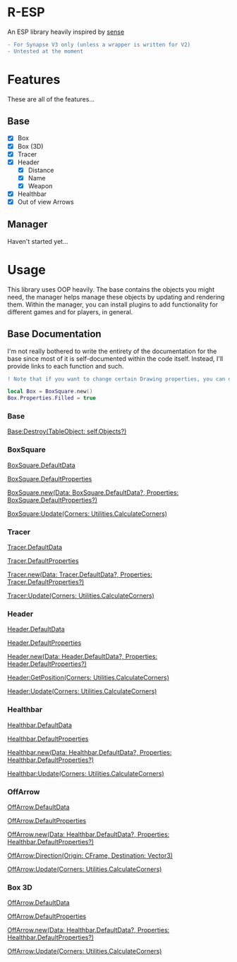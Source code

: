 # R-ESP

An ESP library heavily inspired by [sense]()

```diff 
- For Synapse V3 only (unless a wrapper is written for V2)
- Untested at the moment
```

# Features

These are all of the features...

## Base
- [x] Box
- [x] Box (3D)
- [x] Tracer
- [x] Header
  - [x] Distance
  - [x] Name
  - [x] Weapon
- [x] Healthbar
- [x] Out of view Arrows

## Manager

Haven't started yet...

# Usage

This library uses OOP heavily. The base contains the objects you might need, the manager helps manage these objects by updating and rendering them. Within the manager, you can install plugins to add functionality for different games and for players, in general.

## Base Documentation

I'm not really bothered to write the entirety of the documentation for the base since most of it is self-documented within the code itself. Instead, I'll provide links to each function and such.

```diff
! Note that if you want to change certain Drawing properties, you can do this via changing the class' Properties variable (example below). It may be overwritten though. 
```

```lua
local Box = BoxSquare.new()
Box.Properties.Filled = true
```

### Base

[Base:Destroy(TableObject: self.Objects?)](https://github.com/Stefanuk12/R-ESP/blob/master/Base.lua#L319-L336)

### BoxSquare

[BoxSquare.DefaultData](https://github.com/Stefanuk12/R-ESP/blob/master/Base.lua#L370-L373)

[BoxSquare.DefaultProperties](https://github.com/Stefanuk12/R-ESP/blob/master/Base.lua#L374-L389)

[BoxSquare.new(Data: BoxSquare.DefaultData?, Properties: BoxSquare.DefaultProperties?)](https://github.com/Stefanuk12/R-ESP/blob/master/Base.lua#L391-L409)

[BoxSquare:Update(Corners: Utilities.CalculateCorners)](https://github.com/Stefanuk12/R-ESP/blob/master/Base.lua#L411-L431)

### Tracer

[Tracer.DefaultData](https://github.com/Stefanuk12/R-ESP/blob/master/Base.lua#L441-L444)

[Tracer.DefaultProperties](https://github.com/Stefanuk12/R-ESP/blob/master/Base.lua#L445-L460)

[Tracer.new(Data: Tracer.DefaultData?, Properties: Tracer.DefaultProperties?)](https://github.com/Stefanuk12/R-ESP/blob/master/Base.lua#L462-L480)

[Tracer:Update(Corners: Utilities.CalculateCorners)](https://github.com/Stefanuk12/R-ESP/blob/master/Base.lua#L482-L506)

### Header

[Header.DefaultData](https://github.com/Stefanuk12/R-ESP/blob/master/Base.lua#L516-L542)

[Header.DefaultProperties](https://github.com/Stefanuk12/R-ESP/blob/master/Base.lua#L543-L558)

[Header.new(Data: Header.DefaultData?, Properties: Header.DefaultProperties?)](https://github.com/Stefanuk12/R-ESP/blob/master/Base.lua#L560-L578)

[Header:GetPosition(Corners: Utilities.CalculateCorners)](https://github.com/Stefanuk12/R-ESP/blob/master/Base.lua#L580-L602)

[Header:Update(Corners: Utilities.CalculateCorners)](https://github.com/Stefanuk12/R-ESP/blob/master/Base.lua#L604-L620)

### Healthbar

[Healthbar.DefaultData](https://github.com/Stefanuk12/R-ESP/blob/master/Base.lua#L630-L641)

[Healthbar.DefaultProperties](https://github.com/Stefanuk12/R-ESP/blob/master/Base.lua#L642-L672)

[Healthbar.new(Data: Healthbar.DefaultData?, Properties: Healthbar.DefaultProperties?)](https://github.com/Stefanuk12/R-ESP/blob/master/Base.lua#L674-L692)

[Healthbar:Update(Corners: Utilities.CalculateCorners)](https://github.com/Stefanuk12/R-ESP/blob/master/Base.lua#L694-L729)

### OffArrow

[OffArrow.DefaultData](https://github.com/Stefanuk12/R-ESP/blob/master/Base.lua#L739-L747)

[OffArrow.DefaultProperties](https://github.com/Stefanuk12/R-ESP/blob/master/Base.lua#L748-L766)

[OffArrow.new(Data: Healthbar.DefaultData?, Properties: Healthbar.DefaultProperties?)](https://github.com/Stefanuk12/R-ESP/blob/master/Base.lua#L768-L786)

[OffArrow:Direction(Origin: CFrame, Destination: Vector3)](https://github.com/Stefanuk12/R-ESP/blob/master/Base.lua#L788-L798)

[OffArrow:Update(Corners: Utilities.CalculateCorners)](https://github.com/Stefanuk12/R-ESP/blob/master/Base.lua#L800-L830)

### Box 3D

[OffArrow.DefaultData](https://github.com/Stefanuk12/R-ESP/blob/master/Base.lua#L840-L843)

[OffArrow.DefaultProperties](https://github.com/Stefanuk12/R-ESP/blob/master/Base.lua#L844-L856)

[OffArrow.new(Data: Healthbar.DefaultData?, Properties: Healthbar.DefaultProperties?)](https://github.com/Stefanuk12/R-ESP/blob/master/Base.lua#L858-L876)

[OffArrow:Update(Corners: Utilities.CalculateCorners)](https://github.com/Stefanuk12/R-ESP/blob/master/Base.lua#L878-L906)